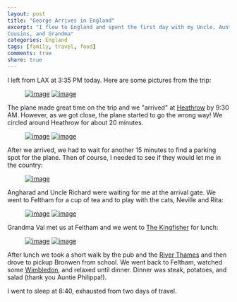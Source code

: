 ```yaml
---
layout: post
title: "George Arrives in England"
excerpt: "I flew to England and spent the first day with my Uncle, Aunt,
Cousins, and Grandma"
categories: England
tags: [family, travel, food]
comments: true
share: true
---
```


I left from LAX at 3:35 PM today.  Here are some pictures from the trip:

<figure class="half">
	<a href="{{site.url}}/images/george_arrives/7.jpg" title="My plane"><img src="{{site.url}}/images/george_arrives/7.jpg" alt="image"></a>
	<a href="{{site.url}}/images/george_arrives/8.jpg" title="Walking to the plane"><img src="{{site.url}}/images/george_arrives/8.jpg" alt="image"></a>
</figure>

The plane made great time on the trip and we "arrived" at [Heathrow](http://www.heathrowairport.com) by 9:30 AM.
However, as we got close, the plane started to go the wrong way!  We
circled around Heathrow for about 20 minutes.  

<figure class="half">
	<a href="{{site.url}}/images/george_arrives/3.jpg" title="We're going the wrong way!"><img src="{{site.url}}/images/george_arrives/3.jpg" alt="image"></a>
	<a href="{{site.url}}/images/george_arrives/4.jpg" title="Circling Heathrow"><img src="{{site.url}}/images/george_arrives/4.jpg" alt="image"></a>
</figure>

After we arrived, we had to wait for another 15 minutes to find a parking spot
for the plane.  Then of course, I needed to see if they would let me in the
country:
<figure class="full">
	<a href="{{site.url}}/images/george_arrives/5.jpg" title="Let me in!"><img src="{{site.url}}/images/george_arrives/5.jpg" alt="image"></a>
</figure>

Angharad and Uncle Richard were waiting for me at the arrival gate.  We went to
Feltham for a cup of tea and to play with the cats, Neville and Rita:

<figure class="half">
	<a href="{{site.url}}/images/george_arrives/6.jpg" title="First cup of tea in England"><img src="{{site.url}}/images/george_arrives/6.jpg" alt="image"></a>
	<a href="{{site.url}}/images/george_arrives/2.jpg" title="Neville the cat"><img src="{{site.url}}/images/george_arrives/2.jpg" alt="image"></a>
</figure>

Grandma Val met us at Feltham and we went to [The Kingfisher](http://www.thekingfisherchertsey.co.uk) for lunch:

<figure class="half">
	<a href="{{site.url}}/images/george_arrives/1.jpg" title="Kingfisher Pub"><img src="{{site.url}}/images/george_arrives/1.jpg" alt="image"></a>
	<a href="{{site.url}}/images/george_arrives/9.jpg" title="Walk after lunch near the River Thames"><img src="{{site.url}}/images/george_arrives/9.jpg" alt="image"></a>
</figure>

After lunch we took a short walk by the pub and the [River Thames](https://en.wikipedia.org/wiki/River_Thames) and then drove to pickup Bronwen from school.
We went back to Feltham, watched some
[Wimbledon](http://www.wimbledon.com/index.html), and relaxed until dinner.
Dinner was steak, potatoes, and salad (thank you Auntie Philippa!).

I went to sleep at 8:40, exhausted from two days of travel.
